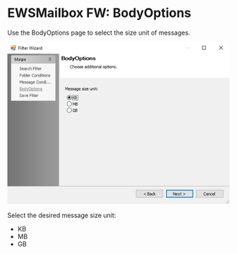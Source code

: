 # EWSMailbox FW: BodyOptions

Use the BodyOptions page to select the size unit of messages.

![Filter Wizard BodyOptions page](/static/img/product_docs/accessanalyzer/accessanalyzer/enterpriseauditor/admin/datacollector/ewsmailbox/filterwizard/bodyoptions.png)

Select the desired message size unit:

- KB
- MB
- GB
